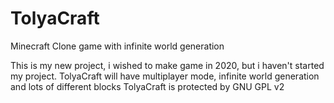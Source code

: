 # TolyaCraft
Minecraft Clone game with infinite world generation

This is my new project, i wished to make game in 2020, but i haven't started my project.
TolyaCraft will have multiplayer mode, infinite world generation and lots of different blocks
TolyaCraft is protected by GNU GPL v2
